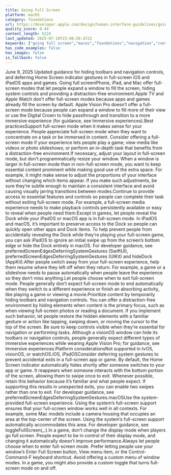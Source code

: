 ```yaml
---
title: Going Full Screen
platform: macOS
category: foundations
url: https://developer.apple.com/design/human-interface-guidelines/going-full-screen
quality_score: 0.44
content_length: 5224
last_updated: 2025-07-19T23:48:59.472Z
keywords: ["going full screen","macos","foundations","navigation","controls","gestures","system","layout","interface"]
has_code_examples: false
has_images: false
is_fallback: false
---
```


June 9, 2025 Updated guidance for hiding toolbars and navigation controls, and deferring Home Screen indicator gestures in full-screen iOS and iPadOS apps and games. Going full screeniPhone, iPad, and Mac offer full-screen modes that let people expand a window to fill the screen, hiding system controls and providing a distraction-free environment.Apple TV and Apple Watch don’t offer full-screen modes because apps and games already fill the screen by default. Apple Vision Pro doesn’t offer a full-screen mode because people can expand a window to fill more of their view or use the Digital Crown to hide passthrough and transition to a more immersive experience (for guidance, see Immersive experiences).Best practicesSupport full-screen mode when it makes sense for your experience. People appreciate full-screen mode when they want to concentrate on a task or be immersed in content. Consider offering a full-screen mode if your experience lets people play a game; view media like videos or photo slideshows; or perform an in-depth task that benefits from a distraction-free environment.If necessary, adjust your layout in full-screen mode, but don’t programmatically resize your window. When a window is larger in full-screen mode than in non-full-screen mode, you want to keep essential content prominent while making good use of the extra space. For example, it might make sense to adjust the proportions of your interface without changing which items appear. If you make such adjustments, be sure they’re subtle enough to maintain a consistent interface and avoid causing visually jarring transitions between modes.Continue to provide access to essential features and controls so people can complete their task without exiting full-screen mode. For example, a full-screen media experience needs to make playback controls persistently available or easy to reveal when people need them.Except in games, let people reveal the Dock while your iPadOS or macOS app is in full-screen mode. In iPadOS and macOS, it’s important to preserve access to the Dock so people can quickly open other apps and Dock items. To help prevent people from accidentally revealing the Dock while they’re playing your full-screen game, you can ask iPadOS to ignore an initial swipe up from the screen’s bottom edge or hide the Dock entirely in macOS. For developer guidance, see preferredScreenEdgesDeferringSystemGestures (SwiftUI), preferredScreenEdgesDeferringSystemGestures (UIKit) and hideDock (AppKit).After people switch away from your full-screen experience, help them resume where they left off when they return. For example, a game or a slideshow needs to pause automatically when people leave the experience so they don’t miss anything.Let people choose when to exit full-screen mode. People generally don’t expect full-screen mode to end automatically when they switch to a different experience or finish an absorbing activity, like playing a game or viewing a movie.Prioritize content by temporarily hiding toolbars and navigation controls. You can offer a distraction-free environment by hiding elements when content is the primary focus, such as when viewing full-screen photos or reading a document. If you implement such behavior, let people restore the hidden elements with a familiar gesture or action like tapping, swiping down, or moving the cursor to the top of the screen. Be sure to keep controls visible when they’re essential for navigation or performing tasks. Although a visionOS window can hide its toolbars or navigation controls, people generally expect different types of immersive experiences while wearing Apple Vision Pro; for guidance, see Immersive experiences.Platform considerationsNot supported in tvOS, visionOS, or watchOS.iOS, iPadOSConsider deferring system gestures to prevent accidental exits in a full-screen app or game. By default, the Home Screen indicator automatically hides shortly after someone switches to your app or game. It reappears when someone interacts with the bottom portion of the screen, allowing them to swipe once to exit. Whenever possible, retain this behavior because it’s familiar and what people expect. If supporting this results in unexpected exits, you can enable two swipes rather than one to exit. For developer guidance, see preferredScreenEdgesDeferringSystemGestures.macOSUse the system-provided full-screen experience. Using the system’s full-screen support ensures that your full-screen window works well in all contexts. For example, some Mac models include a camera housing that occupies an area at the top-center of the screen. Using the system’s full-screen support automatically accommodates this area. For developer guidance, see toggleFullScreen(\_:).In a game, don’t change the display mode when players go full screen. People expect to be in control of their display mode, and changing it automatically doesn’t improve performance.Always let people choose when to enter full-screen mode. Prefer letting people use your window’s Enter Full Screen button, View menu item, or the Control-Command-F keyboard shortcut. Avoid offering a custom menu of window modes. In a game, you might also provide a custom toggle that turns full-screen mode on and off.